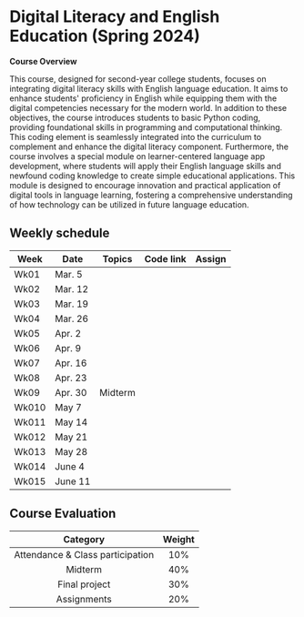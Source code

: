 # Digital Literacy and English Education (Spring 2024)

**Course Overview**

This course, designed for second-year college students, focuses on integrating digital literacy skills with English language education. It aims to enhance students' proficiency in English while equipping them with the digital competencies necessary for the modern world. In addition to these objectives, the course introduces students to basic Python coding, providing foundational skills in programming and computational thinking. This coding element is seamlessly integrated into the curriculum to complement and enhance the digital literacy component. Furthermore, the course involves a special module on learner-centered language app development, where students will apply their English language skills and newfound coding knowledge to create simple educational applications. This module is designed to encourage innovation and practical application of digital tools in language learning, fostering a comprehensive understanding of how technology can be utilized in future language education.

## Weekly schedule
|Week|Date|Topics|Code link|Assign|
|--|--|--|--|--|
|Wk01|Mar. 5||||
|Wk02|Mar. 12||||
|Wk03|Mar. 19||||
|Wk04|Mar. 26||||
|Wk05|Apr. 2||||
|Wk06|Apr. 9||||
|Wk07|Apr. 16||||
|Wk08|Apr. 23||||
|Wk09|Apr. 30|Midterm|||
|Wk010|May 7||||
|Wk011|May 14||||
|Wk012|May 21||||
|Wk013|May 28||||
|Wk014|June 4||||
|Wk015|June 11||||

## Course Evaluation

|Category| Weight|
|:--:|:--:|
|Attendance & Class participation| 10% |
|Midterm|40%|
|Final project|30%|
|Assignments|20%|

